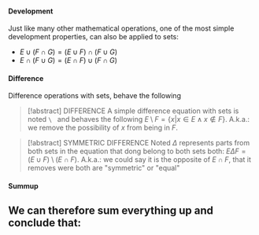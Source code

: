 #### Development
Just like many other mathematical operations, one of the most simple development properties, can also be applied to sets:
- $E \cup (F \cap G) = (E \cup F) \cap (F \cup G)$
- $E \cap (F \cup G) = (E \cap F) \cup (F \cap G)$

#### Difference
Difference operations with sets, behave the following

> [!abstract] DIFFERENCE
> A simple difference equation with sets is noted ``\ `` and behaves the following $E \setminus F = \{x | x \in E \land x \notin F \}$.
> A.k.a.: we remove the possibility of $x$ from being in $F$. 

> [!abstract] SYMMETRIC DIFFERENCE
> Noted $Δ$ represents parts from both sets in the equation that dong belong to both sets both: $E Δ F = (E \cup F) \setminus (E \cap F)$.
> A.k.a.: we could say it is the opposite of $E \cap F$, that it removes were both are "symmetric" or "equal"

#### Summup
We can therefore sum everything up and conclude that:
- 
